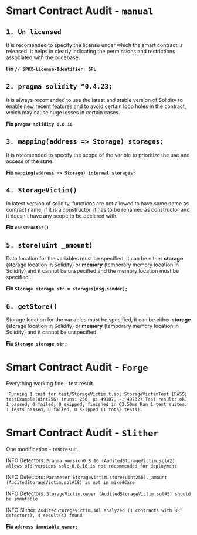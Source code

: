 # Smart Contract Audit - `manual`

**`1. Un licensed`**
- 
It is recomended to specify the license under which the smart contract is released. It helps in clearly indicating the permissions and restrictions associated with the codebase.

**Fix `// SPDX-License-Identifier: GPL`**

**`2. pragma solidity ^0.4.23;`**
- 
It is always recomended to use the latest and stable version of Solidity to enable new recent features and to avoid certain loop holes in the contract, which may cause huge losses in certain cases.

**Fix `pragma solidity 0.8.16`**


**`3. mapping(address => Storage) storages;`**
-
It is recomended to specify the scope of the varible to prioritize the use and access of the state.

**Fix `mapping(address => Storage) internal storages;`**


**`4. StorageVictim()`**
- 
In latest version of solidity, functions are not allowed to have same name as contract name, if it is a constructor, it has to be renamed as constructor and it doesn't have any scope to be declared with.

**Fix `constructor()`**

**`5. store(uint _amount)`**
- 
Data location for the variables must be specified, it can be either **storage** (storage location in Solidity) or **memory** (temporary memory location in Solidity) and it cannot be unspecified and the memory location must be specified .

**Fix `Storage storage str = storages[msg.sender];`**


**`6. getStore()`**
- 
Storage location for the variables must be specified, it can be either **storage** (storage location in Solidity) or **memory** (temporary memory location in Solidity) and it cannot be unspecified.

**Fix `Storage storage str;`**

# Smart Contract Audit - `Forge`

Everything working fine - test result.

`
Running 1 test for test/StorageVictim.t.sol:StorageVictimTest
[PASS] testExample(uint256) (runs: 256, μ: 49187, ~: 49732)
Test result: ok. 1 passed; 0 failed; 0 skipped; finished in 63.59ms
Ran 1 test suites: 1 tests passed, 0 failed, 0 skipped (1 total tests).`


# Smart Contract Audit - `Slither`

One modification - test result.

INFO:Detectors:
`Pragma version0.8.16 (AuditedStorageVictim.sol#2) allows old versions
solc-0.8.16 is not recommended for deployment`

INFO:Detectors:
`Parameter StorageVictim.store(uint256)._amount (AuditedStorageVictim.sol#18) is not in mixedCase   `  

INFO:Detectors: `
StorageVictim.owner (AuditedStorageVictim.sol#5) should be immutable `


INFO:Slither: `AuditedStorageVictim.sol analyzed (1 contracts with 88 detectors), 4 result(s) found`

**Fix `address immutable owner;`**
